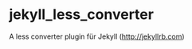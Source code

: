 jekyll_less_converter
=====================

A less converter plugin für Jekyll (http://jekyllrb.com)
